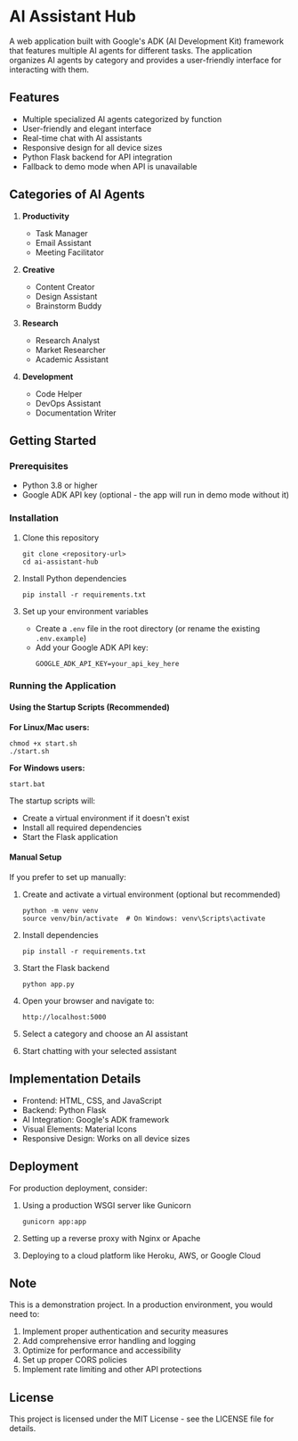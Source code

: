 # AI Assistant Hub

A web application built with Google's ADK (AI Development Kit) framework that features multiple AI agents for different tasks. The application organizes AI agents by category and provides a user-friendly interface for interacting with them.

## Features

- Multiple specialized AI agents categorized by function
- User-friendly and elegant interface
- Real-time chat with AI assistants
- Responsive design for all device sizes
- Python Flask backend for API integration
- Fallback to demo mode when API is unavailable

## Categories of AI Agents

1. **Productivity**
   - Task Manager
   - Email Assistant
   - Meeting Facilitator

2. **Creative**
   - Content Creator
   - Design Assistant
   - Brainstorm Buddy

3. **Research**
   - Research Analyst
   - Market Researcher
   - Academic Assistant

4. **Development**
   - Code Helper
   - DevOps Assistant
   - Documentation Writer

## Getting Started

### Prerequisites

- Python 3.8 or higher
- Google ADK API key (optional - the app will run in demo mode without it)

### Installation

1. Clone this repository
   ```
   git clone <repository-url>
   cd ai-assistant-hub
   ```

2. Install Python dependencies
   ```
   pip install -r requirements.txt
   ```

3. Set up your environment variables
   - Create a `.env` file in the root directory (or rename the existing `.env.example`)
   - Add your Google ADK API key:
     ```
     GOOGLE_ADK_API_KEY=your_api_key_here
     ```

### Running the Application

#### Using the Startup Scripts (Recommended)

**For Linux/Mac users:**
```
chmod +x start.sh
./start.sh
```

**For Windows users:**
```
start.bat
```

The startup scripts will:
- Create a virtual environment if it doesn't exist
- Install all required dependencies
- Start the Flask application

#### Manual Setup

If you prefer to set up manually:

1. Create and activate a virtual environment (optional but recommended)
   ```
   python -m venv venv
   source venv/bin/activate  # On Windows: venv\Scripts\activate
   ```

2. Install dependencies
   ```
   pip install -r requirements.txt
   ```

3. Start the Flask backend
   ```
   python app.py
   ```

4. Open your browser and navigate to:
   ```
   http://localhost:5000
   ```

5. Select a category and choose an AI assistant
6. Start chatting with your selected assistant

## Implementation Details

- Frontend: HTML, CSS, and JavaScript
- Backend: Python Flask
- AI Integration: Google's ADK framework
- Visual Elements: Material Icons
- Responsive Design: Works on all device sizes

## Deployment

For production deployment, consider:

1. Using a production WSGI server like Gunicorn
   ```
   gunicorn app:app
   ```

2. Setting up a reverse proxy with Nginx or Apache
3. Deploying to a cloud platform like Heroku, AWS, or Google Cloud

## Note

This is a demonstration project. In a production environment, you would need to:

1. Implement proper authentication and security measures
2. Add comprehensive error handling and logging
3. Optimize for performance and accessibility
4. Set up proper CORS policies
5. Implement rate limiting and other API protections

## License

This project is licensed under the MIT License - see the LICENSE file for details.